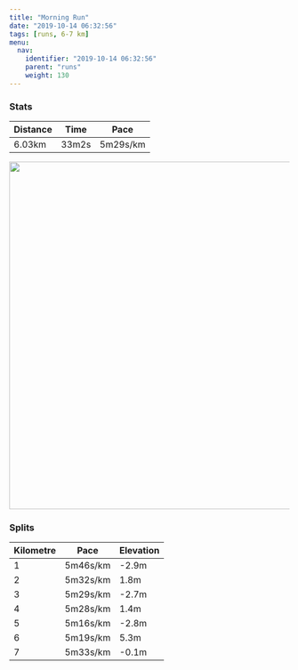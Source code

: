 ```yaml
---
title: "Morning Run"
date: "2019-10-14 06:32:56"
tags: [runs, 6-7 km]
menu:
  nav:
    identifier: "2019-10-14 06:32:56"
    parent: "runs"
    weight: 130
---
```


### Stats

| Distance | Time | Pace |
|----------|------|------|
|6.03km|33m2s|5m29s/km|

<img src='https://maps.googleapis.com/maps/api/staticmap?maptype=terrain&path=enc:}ljeI`iyLQUe@]]q@Im@a@}AQIw@`AUFKXId@QVKCOOM[a@i@_@o@Ka@Xv@LbAA^B\NTFb@n@~@`@NLANNQv@A^HXNNF^C\G\AdAJ`@PTJXXv@Pp@~ApD~@vAlBdBF@VOJCt@JV@NFXRf@j@RZx@zB|@jB|AbCx@fAFLFZ`@b@T|@Z`@Vb@p@fBj@fBx@zCt@zC^hB|@zF`DpWVzCAXULC?EKQqBDDHz@Lp@LlA@h@Ct@FzA@fBCb@H~BAtABf@AlAIbB?|C@~@AnAH|AGnBGn@EfEGX?dAGV?t@g@dDYrFC~DKhD@hA@rBF|BNrCOo@IiAM{BE_CEy@@GA}DB{BHmA@cAVoD?a@LmC\iCFiALQDa@Fs@?[H_@De@B{@BMPYFs@Ew@Mk@IaACcAC[@q@KkBC{@@OAcALqDI_A?a@Fc@D}@CeAQwBEmAWuCEkAWsAS_Ba@yCI}@IOGE[EEEg@mAaAoC_AsAc@kAOcAAUEe@IkBM}ACmAGg@e@sB}@{Cm@aBuAgDg@s@e@g@i@[}Ae@eAm@YYc@w@IIEAKBe@^E?IGoBuEo@uAe@mAk@sBa@gA}@aDKoAAMBEBACGK?EG{@mB?q@N]Ii@AIOUe@o@EORiAPe@Lq@LU`@Q|@IPKNUB@f@~AFFRJFHHb@FNCLBAPT\Nn@f@P?E\E?MMc@q@&key=AIzaSyBPVQ_iynBzLujdhfLzy8Z-5zczbktE55k&size=800x800&scale=2&markers=color:yellow|label:S|53.47039,-2.26465&markers=color:green|label:F|53.47043000000006,-2.2647399999999993' width='625' />

### Splits

| Kilometre | Pace | Elevation |
|------|------|-----------|
|1|5m46s/km|-2.9m|
|2|5m32s/km|1.8m|
|3|5m29s/km|-2.7m|
|4|5m28s/km|1.4m|
|5|5m16s/km|-2.8m|
|6|5m19s/km|5.3m|
|7|5m33s/km|-0.1m|
